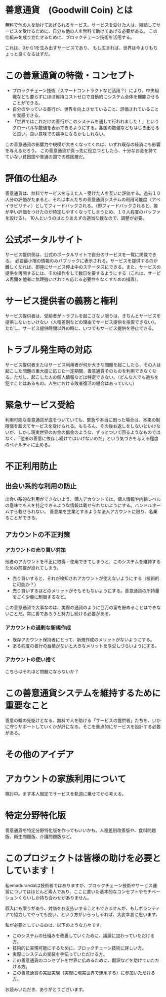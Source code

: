 # 善意通貨　(Goodwill Coin) とは

無料で他の人を助けてあげられるサービス。サービスを受けた人は、継続してサービスを受けるために、自分も他の人を無料で助けてあげる必要がある。
この仕組みを成り立たせるために、ブロックチェーン技術を活用する。

これは、0から1を生み出すサービスであり、
もし広まれば、世界は今よりもちょっと良くなるはずだ。

# この善意通貨の特徴・コンセプト

* ブロックチェーン技術（スマートコントラクトなど活用？）により、中央組織なども要らずにほぼ維持コストゼロで自動的にシステム全体を機能させることができる。
* 自分のやっている善行が、世界を向上させていること、評価されていることを実感できる。
* 「世界ではこれだけの善行がこのシステムを通して行われました！」というグローバルな数値を表示できるようにする。各国の数値などもはじき出せると良い。良い意味での競争になるかもしれない。

この善意通貨の影響力や規模が大きくなってくれば、いずれ既存の経済にも影響を与えるだろう。
この善意通貨が真っ先に役立つとしたら、十分なお金を持てていない貧困国や普通の国での貧困層だ。

# 評価の仕組み

善意通貨は、無料でサービスを与えた人・受けた人を互いに評価する。過去１０人分の評価がたまると、それは本人たちの善意通貨システムの利用可能度（アベイラビリティ）としてフィードバックされる。（即フィードバックされると、誰が辛い評価をつけたのが特定しやすくなってしまうため、１０人程度のバッファを設ける）。
10人というのはとりあえずの適当な数なので、調整が必要。

# 公式ポータルサイト

サービス提供側は、公式のポータルサイトで自分のサービスを一覧に掲載できる。
必要最小限の情報のみパブリックに表示される。サービスを提供するのが難しくなれば、即座にサービス停止中のステータスにできる。また、サービスの提供を再開するには、その操作をして数日を要するようにする（これは、サービス再開を他者に無理強いされても応じる必要性をなくすための措置）。

# サービス提供者の義務と権利

サービス提供者は、受給者がトラブルを起こさない限りは、きちんとサービスを提供しないといけない（人種差別などの理由でサービス提供を拒否できない）。ただし、サービス提供時間以外の時に、いつでもサービス提供を停止できる。

# トラブル発生時の対応

サービス提供者またはサービス利用者が何か大きな問題を起こしたら、その人は起こした問題の重大度に応じた一定期間、善意通貨そのものを利用できなくなる。ただし、起こした人の個人情報などは特定できない。（どんな人でも過ちを犯すことはあるもの。人生における敗者復活の機会はあっていい。）

# 緊急サービス受給

利用可能な善意通貨が底をついていても、緊急や本当に困った場合は、本来の制限値を超えてサービスを受けられる。もちろん、その後お返しをしないといけないが、しかし現実世界のお金の借金のような、ずっとついて回るようなものではなく、「他者の善意に依存し続けてはいけないのだ」という気づきを与える程度のペナルティに止める。

# 不正利用防止

## 出会い系的な利用の防止

出会い系的な利用ができないよう、個人アカウントでは、個人情報や内輪レベルの意味でも人を特定できるような情報は載せられないようにする。ハンドルネームすら載せられない。
善意業を生業とするような法人アカウントに限り、名乗ることができる。

## アカウントの不正対策

### アカウントの売り買い対策

他者のアカウントを不正に取得・使用できてしまうと、このシステムを維持するための前提が崩れてしまう。

* 売り買いすると、それが検知されアカウントが使えないようにする（技術的に可能か？）
* 売り買いするほどのメリットがそもそもないようにする。善意通貨の所持量をごく少量に制限するなど。

この善意通貨で大事なのは、実際の通貨のように巨万の富を貯めることはできないことだ。常に善であろうと努力し続ける必要がある。

### アカウントの過剰な新規作成

* 既存アカウント保持者にとって、新規作成のメリットがないようにする。
* ある程度の善行の蓄積がないと大きなメリットを享受しづらいようにする。

### アカウントの使い捨て

こちらはそれほど問題にならないか？

# この善意通貨システムを維持するために重要なこと

善意の輪の先駆けとなる、無料で人を助ける「サービスの提供者」たちを、いかに守りサポートしていくかが肝になる。そこを重点的にサービスを設計する必要がある。

# その他のアイデア

# アカウントの家族利用について

検討中。まず本人限定でサービスを軌道に乗せてから考える。

# 特定分野特化版

善意通貨を特定分野特化版を作ってもいいかも。人種差別改善版や、食料問題版、衛生問題版、介護問題版など。

# このプロジェクトは皆様の助けを必要としています！

私emadurandalは技術者ではありますが、ブロックチェーン技術やサービス運営についてはほとんど素人であり、ここに書いた基本的なコンセプトやモチベーションくらいしか持ち合わせがありません。

収入にも限りがあり、対価をお支払いすることもできませんが、もしボランティアで協力してやっても良い、という方がいらっしゃれば、大変幸甚に思います。

私が必要としているのは、以下のような方々です。

* このシステムの仕組みを改善していくために、議論に加わっていただける方。
* 技術的に実現可能にするために、ブロックチェーン技術に詳しい方。
* 実際にシステムの実装を手伝っていただける方。
* この善意通貨のコンセプトを世界に広めるために、翻訳などを助けていただける方。
* この善意通貨の実証実験（実際に現実世界で運用する）に参加いただける方。

お読みいただき、ありがとうございます。
